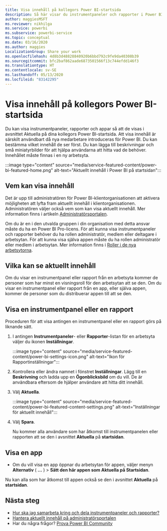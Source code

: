 ```yaml
---
title: Visa innehåll på kollegors Power BI-startsida
description: Så här visar du instrumentpaneler och rapporter i Power BI på startsidan för Power BI för kollegor i din organisation.
author: maggiesMSFT
ms.reviewer: nikhilga
ms.service: powerbi
ms.subservice: powerbi-service
ms.topic: conceptual
ms.date: 03/16/2020
ms.author: maggies
LocalizationGroup: Share your work
ms.openlocfilehash: 4d8b3d48828840920b6bbd792c9fe9da40308b39
ms.sourcegitcommit: bfc2baf862aade6873501566f13c744efdd146f3
ms.translationtype: HT
ms.contentlocale: sv-SE
ms.lasthandoff: 05/13/2020
ms.locfileid: "83142295"
---
```

# <a name="feature-content-on-colleagues-power-bi-home-page"></a>Visa innehåll på kollegors Power BI-startsida

Du kan visa instrumentpaneler, rapporter och appar så att de visas i avsnittet Aktuella på dina kollegors Power BI-startsida. Att visa innehåll är särskilt användbart då nya medarbetare introduceras för Power BI. Du kan bestämma vilket innehåll de ser först. Du kan lägga till beskrivningar och små miniatyrbilder för att hjälpa användarna att hitta vad de behöver. Innehållet måste finnas i en ny arbetsyta.

:::image type="content" source="media/service-featured-content/power-bi-featured-home.png" alt-text="Aktuellt innehåll i Power BI på startsidan":::

## <a name="who-can-feature-content"></a>Vem kan visa innehåll

Det är upp till administratören för Power BI-klientorganisationen att aktivera möjligheten att lyfta fram aktuellt innehåll i klientorganisationen. Administratören väljer också vem som kan visa aktuellt innehåll. Mer information finns i artikeln [Administratörsportalen](../admin/service-admin-portal.md#featured-content).

Om du är en i den utvalda gruppen i din organisation med detta ansvar måste du ha en Power BI Pro-licens. För att kunna visa instrumentpaneler och rapporter behöver du ha rollen administratör, medlem eller deltagare i arbetsytan. För att kunna visa själva appen måste du ha rollen administratör eller medlem i arbetsytan. Mer information finns i [Roller i de nya arbetsytorna](service-new-workspaces.md#roles-in-the-new-workspaces).

## <a name="who-sees-featured-content"></a>Vilka kan se aktuellt innehåll

Om du visar en instrumentpanel eller rapport från en arbetsyta kommer de personer som har minst en visningsroll för den arbetsytan att se den. Om du visar en instrumentpanel eller rapport från en app, eller själva appen, kommer de personer som du distribuerar appen till att se den.

## <a name="feature-a-dashboard-or-report"></a>Visa en instrumentpanel eller en rapport

Proceduren för att visa antingen en instrumentpanel eller en rapport görs på liknande sätt.

1. I antingen **Instrumentpaneler**- eller **Rapporter**-listan för en arbetsyta väljer du ikonen **Inställningar**.

    :::image type="content" source="media/service-featured-content/power-bi-settings-icon.png" alt-text="Ikon för Rapportinställningar":::

2. Kontrollera eller ändra namnet i fönstret **Inställningar**. Lägg till en **Beskrivning** och ladda upp en **Ögonblicksbild** om du vill. De är användbara eftersom de hjälper användare att hitta ditt innehåll.

3. Välj **Aktuella**.

    :::image type="content" source="media/service-featured-content/power-bi-featured-content-settings.png" alt-text="Inställningar för aktuellt innehåll":::

4. Välj **Spara**.

    Nu kommer alla användare som har åtkomst till instrumentpanelen eller rapporten att se den i avsnittet **Aktuella** på **startsidan**.

## <a name="feature-an-app"></a>Visa en app

- Om du vill visa en app öppnar du arbetsytan för appen, väljer menyn **Alternativ** ( **...** ) > **Sätt den här appen som Aktuella på Startsidan**.

Nu kan alla som har åtkomst till appen också se den i avsnittet **Aktuella** på **startsidan**.

## <a name="next-steps"></a>Nästa steg

* [Hur ska jag samarbeta kring och dela instrumentpaneler och rapporter?](../collaborate-share/service-how-to-collaborate-distribute-dashboards-reports.md)
* [Hantera aktuellt innehåll på administratörsportalen](../admin/service-admin-portal.md#manage-featured-content)
* Har du några frågor? [Prova Power BI Community](https://community.powerbi.com/)

